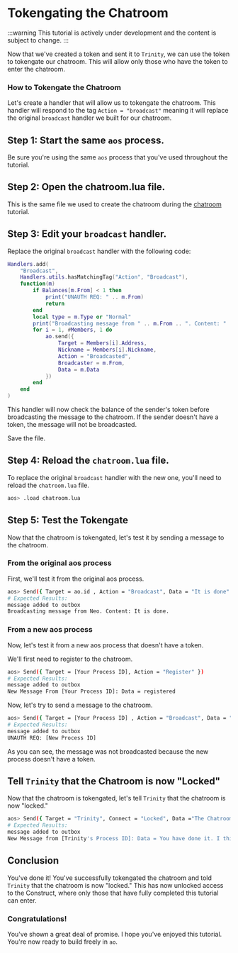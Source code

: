 # Tokengating the Chatroom

:::warning
This tutorial is actively under development and the content is subject to change.
:::

Now that we've created a token and sent it to `Trinity`, we can use the token to tokengate our chatroom. This will allow only those who have the token to enter the chatroom.

### How to Tokengate the Chatroom

Let's create a handler that will allow us to tokengate the chatroom. This handler will respond to the tag `Action = "broadcast"` meaning it will replace the original `broadcast` handler we built for our chatroom.

## Step 1: Start the same `aos` process.

Be sure you're using the same `aos` process that you've used throughout the tutorial.

## Step 2: Open the chatroom.lua file.

This is the same file we used to create the chatroom during the [chatroom](chatroom) tutorial.

## Step 3: Edit your `broadcast` handler.

Replace the original `broadcast` handler with the following code:

```lua
Handlers.add(
    "Broadcast",
    Handlers.utils.hasMatchingTag("Action", "Broadcast"),
    function(m)
        if Balances[m.From] < 1 then
            print("UNAUTH REQ: " .. m.From)
            return
        end
        local type = m.Type or "Normal"
        print("Broadcasting message from " .. m.From .. ". Content: " .. m.Data)
        for i = 1, #Members, 1 do
            ao.send({
                Target = Members[i].Address,
                Nickname = Members[i].Nickname,
                Action = "Broadcasted",
                Broadcaster = m.From,
                Data = m.Data
            })
        end
    end
)
```

This handler will now check the balance of the sender's token before broadcasting the message to the chatroom. If the sender doesn't have a token, the message will not be broadcasted.

Save the file.

## Step 4: Reload the `chatroom.lua` file.

To replace the original `broadcast` handler with the new one, you'll need to reload the `chatroom.lua` file.

```sh
aos> .load chatroom.lua
```

## Step 5: Test the Tokengate

Now that the chatroom is tokengated, let's test it by sending a message to the chatroom.

### From the original aos process

First, we'll test it from the original aos process.

```sh
aos> Send({ Target = ao.id , Action = "Broadcast", Data = "It is done" })
# Expected Results:
message added to outbox
Broadcasting message from Neo. Content: It is done.
```

### From a new aos process

Now, let's test it from a new aos process that doesn't have a token.

We'll first need to register to the chatroom.

```sh
aos> Send({ Target = [Your Process ID], Action = "Register" })
# Expected Results:
message added to outbox
New Message From [Your Process ID]: Data = registered
```

Now, let's try to send a message to the chatroom.

```sh
aos> Send({ Target = [Your Process ID] , Action = "Broadcast", Data = "Hello?" })
# Expected Results:
message added to outbox
UNAUTH REQ: [New Process ID]
```

As you can see, the message was not broadcasted because the new process doesn't have a token.

## Tell `Trinity` that the Chatroom is now "Locked"

Now that the chatroom is tokengated, let's tell `Trinity` that the chatroom is now "locked."

```sh
aos> Send({ Target = "Trinity", Connect = "Locked", Data ="The Chatroom is now locked." }})
# Expected Results:
message added to outbox
New Message from [Trinity's Process ID]: Data = You have done it. I think it is now time for you to join the others. Register yourself to the Construct [Construct Process ID] where only those that have shown themselves to be worthy can enter.
```

## Conclusion

You've done it! You've successfully tokengated the chatroom and told `Trinity` that the chatroom is now "locked." This has now unlocked access to the Construct, where only those that have fully completed this tutorial can enter.

### Congratulations!

You've shown a great deal of promise. I hope you've enjoyed this tutorial. You're now ready to build freely in `ao`.
